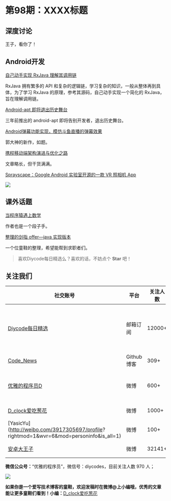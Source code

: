 # 第98期：XXXX标题

## 深度讨论

[]()

王子，看你了！

## Android开发

[自己动手实现 RxJava 理解其调用链](http://www.diycode.cc/topics/355)

RxJava 拥有繁多的 API 和复杂的逻辑链，学习复杂的知识，一般从整体再到具体，为了学习 RxJava 的原理，参考其源码，自己动手实现一个简化的 RxJava，旨在理解调用链。

[Android-apt 即将退出历史舞台](http://mp.weixin.qq.com/s?__biz=MzAwMTYwNzE2Mg==&mid=2651036654&idx=1&sn=c1789e713dab321c7aa128dbb7445d5e&chksm=81202f7bb657a66d77a9422e0e180987d613497011c1a89799b3866f85ec24ac43af03bcac8f&scene=0#wechat_redirect)

三年前推出的 android-apt 即将告别开发者，退出历史舞台。

[Android弹幕功能实现，模仿斗鱼直播的弹幕效果](http://blog.csdn.net/sinyu890807/article/details/51933728)

郭大神的新作，如题。

[携程移动端架构演进与优化之路](http://geek.csdn.net/news/detail/108167)

文章略长，但干货满满。

[Sprayscape：Google Android 实验室开源的一款 VR 照相机 App](https://github.com/googlecreativelab/Sprayscape)

![](http://diycode.b0.upaiyun.com/photo/2016/05dd830792ec072652b9b3682b65551e.jpg)

## 课外话题

[当程序猿遇上数学](http://www.diycode.cc/topics/356)

作者也是一个段子手。

[整理的剑指 offer—java 实现版本](http://www.diycode.cc/topics/351)

一个位童鞋的整理，希望能帮到求职者们。

> 喜欢Diycode每日精选么？喜欢的话，不妨点个 **Star** 吧！

## 关注我们

| 社交账号  |  平台  | 关注人数 | 说明 |
| -------- | -------- | -------- | -------- |
| [Diycode每日精选](http://list.qq.com/cgi-bin/qf_invite?id=d469993d2c888e971c0fbb2309c4d84256968386b126b967)|   邮箱订阅  | 12000+ | 每日分享一次Android、iOS、Swfit技术干货  |
| [Code_News](https://github.com/DiyCodes/code_news) |    Github博客  |309+ | 每日邮件推送列表  |
| [优雅的程序员D](http://weibo.com/u/5891258264) |   微博  | 600+ | 官方微博，每日分享开源信息  |
| [D_clock爱吃葱花](http://weibo.com/u/2480694892)  |   微博  | 1000+ | 日报发起人  |
|[YasicYu](http://weibo.com/3917305697/profile? rightmod=1&wvr=6&mod=personinfo&is_all=1)  |   微博  | 100+ | 日报发起人  |
|[安卓大王子](http://weibo.com/apkbus/)   |   微博  | 32141+ | 日报发起人  |



**微信公众号：**“优雅的程序员”，微信号：diycodes，目前关注人数 970 人；

![](http://upload-images.jianshu.io/upload_images/1846413-b42abfa70f909099.jpg?imageMogr2/auto-orient/strip%7CimageView2/2/w/1240)

**如果你是一个爱写技术博客的童鞋，欢迎发稿时在微博@上小编哦，优秀的文章能让更多童鞋们看到！小编：**[D_clock爱吃葱花](http://weibo.com/2480694892/profile?rightmod=1&wvr=6&mod=personinfo&is_all=1)